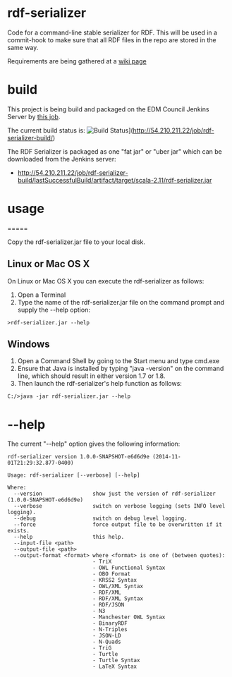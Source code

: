 rdf-serializer
==============


Code for a command-line stable serializer for RDF.  This will be used in a commit-hook to make sure that all RDF files
in the repo are stored in the same way.


Requirements are being gathered at a [wiki page](https://github.com/edmcouncil/rdf-serializer/wiki/Requirements)


# build

This project is being build and packaged on the EDM Council Jenkins Server by [this job](http://54.210.211.22/job/rdf-serializer-build/).

The current build status is: 
![Build Status](http://54.210.211.22/buildStatus/icon?job=rdf-serializer-build)](http://54.210.211.22/job/rdf-serializer-build/)

The RDF Serializer is packaged as one "fat jar" or "uber jar" which can be downloaded from the Jenkins server:

- http://54.210.211.22/job/rdf-serializer-build/lastSuccessfulBuild/artifact/target/scala-2.11/rdf-serializer.jar

# usage
=====

Copy the rdf-serializer.jar file to your local disk.

## Linux or Mac OS X

On Linux or Mac OS X you can execute the rdf-serializer
as follows:

1. Open a Terminal
2. Type the name of the rdf-serializer.jar file on the command prompt and supply the --help option:
```
>rdf-serializer.jar --help
```

## Windows

1. Open a Command Shell by going to the Start menu and type cmd.exe
2. Ensure that Java is installed by typing "java -version" on the command line, which should result in
   either version 1.7 or 1.8.
3. Then launch the rdf-serializer's help function as follows:
```
C:/>java -jar rdf-serializer.jar --help
```

# --help

The current "--help" option gives the following information:

```
rdf-serializer version 1.0.0-SNAPSHOT-e6d6d9e (2014-11-01T21:29:32.877-0400)

Usage: rdf-serializer [--verbose] [--help]

Where:
  --version                show just the version of rdf-serializer (1.0.0-SNAPSHOT-e6d6d9e)
  --verbose                switch on verbose logging (sets INFO level logging).
  --debug                  switch on debug level logging.
  --force                  force output file to be overwritten if it exists.
  --help                   this help.
  --input-file <path>
  --output-file <path>
  --output-format <format> where <format> is one of (between quotes):
                           - TriX
                           - OWL Functional Syntax
                           - OBO Format
                           - KRSS2 Syntax
                           - OWL/XML Syntax
                           - RDF/XML
                           - RDF/XML Syntax
                           - RDF/JSON
                           - N3
                           - Manchester OWL Syntax
                           - BinaryRDF
                           - N-Triples
                           - JSON-LD
                           - N-Quads
                           - TriG
                           - Turtle
                           - Turtle Syntax
                           - LaTeX Syntax
```

